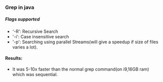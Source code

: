### Grep in java
##### Flags supported
- '-R': Recursive Search
- '-i': Case insensitive search 
- '-p': Searching using parallel Streams(will give a speedup if size of files varies a lot).

#### Results:
- It was 5-10x faster than the normal grep command(on i9,16GB ram) which was sequential.